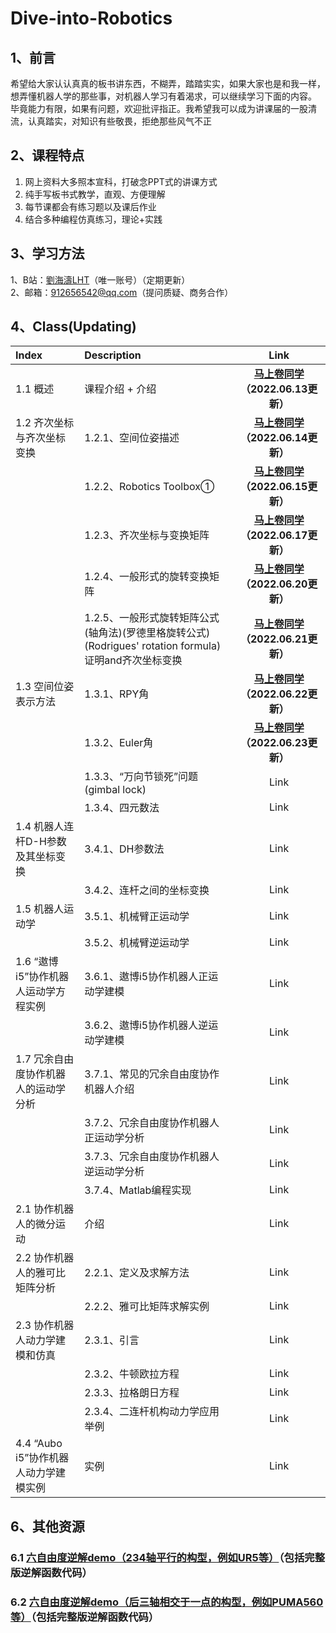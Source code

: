 # Dive-into-Robotics  
## 1、前言
希望给大家认认真真的板书讲东西，不糊弄，踏踏实实，如果大家也是和我一样，想弄懂机器人学的那些事，对机器人学习有着渴求，可以继续学习下面的内容。  
毕竟能力有限，如果有问题，欢迎批评指正。我希望我可以成为讲课届的一股清流，认真踏实，对知识有些敬畏，拒绝那些风气不正  

## 2、课程特点
1. 网上资料大多照本宣科，打破念PPT式的讲课方式
2. 纯手写板书式教学，直观、方便理解
3. 每节课都会有练习题以及课后作业
4. 结合多种编程仿真练习，理论+实践

## 3、学习方法 
1、B站：[劉海濤LHT](https://www.bilibili.com/video/BV1CY4y1W7Ry/?spm_id_from=333.788&vd_source=bdbd2cae943df9a87e7e4562d3092936)（唯一账号）（定期更新）  
2、邮箱：912656542@qq.com（提问质疑、商务合作）   


## 4、Class(Updating) 
| Index                                     | Description                                    | Link    |
| :---                                      | :----                                          | :---: |
| 1.1 概述                                  | 课程介绍 + 介绍                                  | **[马上卷同学](https://www.bilibili.com/video/BV1CY4y1W7Ry/?spm_id_from=333.788&vd_source=bdbd2cae943df9a87e7e4562d3092936)（2022.06.13更新）** |
| 1.2 齐次坐标与齐次坐标变换                  | 1.2.1、空间位姿描述                            | **[马上卷同学](https://www.bilibili.com/video/BV1Lv4y1G7HM/?spm_id_from=333.788&vd_source=bdbd2cae943df9a87e7e4562d3092936)（2022.06.14更新）** |
|                                            | 1.2.2、Robotics Toolbox①                      | **[马上卷同学](https://www.bilibili.com/video/BV1Rt4y1H7qh/?spm_id_from=333.788&vd_source=bdbd2cae943df9a87e7e4562d3092936)（2022.06.15更新）** |  
|                                            | 1.2.3、齐次坐标与变换矩阵                     | **[马上卷同学](https://www.bilibili.com/video/BV1Vt4y1h73W/?spm_id_from=333.788&vd_source=bdbd2cae943df9a87e7e4562d3092936)（2022.06.17更新）** |
|                                            | 1.2.4、一般形式的旋转变换矩阵                 | **[马上卷同学](https://www.bilibili.com/video/BV1DZ4y1q7Tj?vd_source=bdbd2cae943df9a87e7e4562d3092936#reply117679126432)（2022.06.20更新）** |
|                                            | 1.2.5、一般形式旋转矩阵公式(轴角法)(罗德里格旋转公式)(Rodrigues' rotation formula)证明and齐次坐标变换 | **[马上卷同学](https://www.bilibili.com/video/BV12B4y1s7jm?spm_id_from=333.999.0.0&vd_source=bdbd2cae943df9a87e7e4562d3092936)（2022.06.21更新）** |
| 1.3 空间位姿表示方法                       | 1.3.1、RPY角                                   | **[马上卷同学](https://www.bilibili.com/video/BV1H3411u7Q3?spm_id_from=333.999.0.0&vd_source=bdbd2cae943df9a87e7e4562d3092936)（2022.06.22更新）** |
|                                            | 1.3.2、Euler角                                | **[马上卷同学](https://www.bilibili.com/video/BV11r4y1u7qc?spm_id_from=333.999.0.0&vd_source=bdbd2cae943df9a87e7e4562d3092936)（2022.06.23更新）** |  
|                                            | 1.3.3、“万向节锁死”问题(gimbal lock)                | Link |
|                                            | 1.3.4、四元数法                                | Link |
| 1.4 机器人连杆D-H参数及其坐标变换           | 3.4.1、DH参数法                                | Link |
|                                            | 3.4.2、连杆之间的坐标变换                       | Link |
| 1.5 机器人运动学                           | 3.5.1、机械臂正运动学                           | Link |
|                                            | 3.5.2、机械臂逆运动学                           | Link |
| 1.6 “遨博i5”协作机器人运动学方程实例        | 3.6.1、遨博i5协作机器人正运动学建模             | Link |
|                                            | 3.6.2、遨博i5协作机器人逆运动学建模             | Link |
| 1.7 冗余自由度协作机器人的运动学分析        | 3.7.1、常见的冗余自由度协作机器人介绍           | Link |
|                                            | 3.7.2、冗余自由度协作机器人正运动学分析         | Link |
|                                            | 3.7.3、冗余自由度协作机器人逆运动学分析         | Link |
|                                            | 3.7.4、Matlab编程实现                           | Link |
| 2.1 协作机器人的微分运动                    | 介绍                                            | Link |
| 2.2 协作机器人的雅可比矩阵分析              | 2.2.1、定义及求解方法                            | Link |
|                                            | 2.2.2、雅可比矩阵求解实例                         | Link |
| 2.3 协作机器人动力学建模和仿真              | 2.3.1、引言                                       | Link |
|                                            | 2.3.2、牛顿欧拉方程                                | Link |
|                                            | 2.3.3、拉格朗日方程                                | Link |
|                                            | 2.3.4、二连杆机构动力学应用举例                     | Link |
| 4.4 “Aubo i5”协作机器人动力学建模实例       | 实例                                              | Link |



## 6、其他资源
### 6.1 [六自由度逆解demo（234轴平行的构型，例如UR5等）](https://mp.weixin.qq.com/s?__biz=MzU3Nzc4NTg3Mg==&mid=2247483945&idx=1&sn=39dfcd29611cf1f4703de07e07f00ed3&chksm=fd7e1b56ca099240eddeb850ee498ee8bf5ad7d7901163c5be192a208953e17f3924996d343b&payreadticket=HG0fkhwQmTOcjHa2PNSwL4ohD2jjuqQOXSgRDceW7RWYasEebhaL50CPWrbtfsGEFnHpEAI#rd)（包括完整版逆解函数代码）
### 6.2 [六自由度逆解demo（后三轴相交于一点的构型，例如PUMA560等）](https://mp.weixin.qq.com/s?__biz=MzU3Nzc4NTg3Mg==&mid=2247483971&idx=1&sn=0801dcd3f0227b9bb70c54b0f2f5f620&chksm=fd7e1b3cca09922a0145f9c58170346836797f966ea2db9e536f047868fa50a86d3880dd4af7&payreadticket=HGEocjcWPU9Y5Xwpx2lcrPkqP3tVWez6eabjOH9eZUxFlQZ0wHf5eIE5ZcXRv2Z4uxQMs1M#rd)（包括完整版逆解函数代码）






